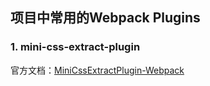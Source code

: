 ## 项目中常用的Webpack Plugins

### 1. mini-css-extract-plugin

官方文档：[MiniCssExtractPlugin-Webpack](https://webpack.docschina.org/plugins/mini-css-extract-plugin/)



